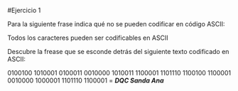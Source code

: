 #Ejercicio 1

Para la siguiente frase indica qué no se pueden codificar en código ASCII:

Todos los caracteres pueden ser codificables en ASCII

Descubre la frease que se esconde detrás del siguiente texto codificado en ASCII:

0100100 1010001 0100011 0010000 1010011 1100001 1101110 1100100 1100001 0010000 1000001 1101110 1100001 = __*DQC Sanda Ana*__